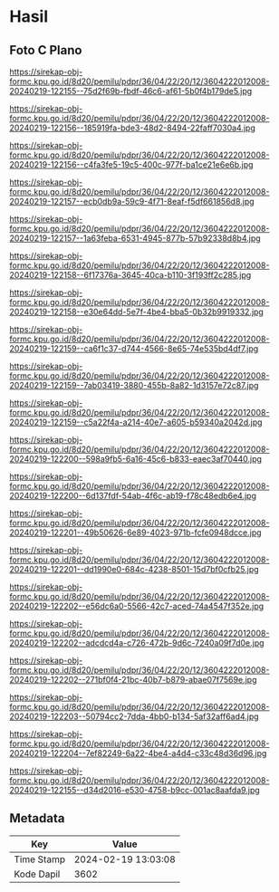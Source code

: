 # Hasil

## Foto C Plano

https://sirekap-obj-formc.kpu.go.id/8d20/pemilu/pdpr/36/04/22/20/12/3604222012008-20240219-122155--75d2f69b-fbdf-46c6-af61-5b0f4b179de5.jpg

https://sirekap-obj-formc.kpu.go.id/8d20/pemilu/pdpr/36/04/22/20/12/3604222012008-20240219-122156--185919fa-bde3-48d2-8494-22faff7030a4.jpg

https://sirekap-obj-formc.kpu.go.id/8d20/pemilu/pdpr/36/04/22/20/12/3604222012008-20240219-122156--c4fa3fe5-19c5-400c-977f-ba1ce21e6e6b.jpg

https://sirekap-obj-formc.kpu.go.id/8d20/pemilu/pdpr/36/04/22/20/12/3604222012008-20240219-122157--ecb0db9a-59c9-4f71-8eaf-f5df661856d8.jpg

https://sirekap-obj-formc.kpu.go.id/8d20/pemilu/pdpr/36/04/22/20/12/3604222012008-20240219-122157--1a63feba-6531-4945-877b-57b92338d8b4.jpg

https://sirekap-obj-formc.kpu.go.id/8d20/pemilu/pdpr/36/04/22/20/12/3604222012008-20240219-122158--6f17376a-3645-40ca-b110-3f193ff2c285.jpg

https://sirekap-obj-formc.kpu.go.id/8d20/pemilu/pdpr/36/04/22/20/12/3604222012008-20240219-122158--e30e64dd-5e7f-4be4-bba5-0b32b9919332.jpg

https://sirekap-obj-formc.kpu.go.id/8d20/pemilu/pdpr/36/04/22/20/12/3604222012008-20240219-122159--ca6f1c37-d744-4566-8e65-74e535bd4df7.jpg

https://sirekap-obj-formc.kpu.go.id/8d20/pemilu/pdpr/36/04/22/20/12/3604222012008-20240219-122159--7ab03419-3880-455b-8a82-1d3157e72c87.jpg

https://sirekap-obj-formc.kpu.go.id/8d20/pemilu/pdpr/36/04/22/20/12/3604222012008-20240219-122159--c5a22f4a-a214-40e7-a605-b59340a2042d.jpg

https://sirekap-obj-formc.kpu.go.id/8d20/pemilu/pdpr/36/04/22/20/12/3604222012008-20240219-122200--598a9fb5-6a16-45c6-b833-eaec3af70440.jpg

https://sirekap-obj-formc.kpu.go.id/8d20/pemilu/pdpr/36/04/22/20/12/3604222012008-20240219-122200--6d137fdf-54ab-4f6c-ab19-f78c48edb6e4.jpg

https://sirekap-obj-formc.kpu.go.id/8d20/pemilu/pdpr/36/04/22/20/12/3604222012008-20240219-122201--49b50626-6e89-4023-971b-fcfe0948dcce.jpg

https://sirekap-obj-formc.kpu.go.id/8d20/pemilu/pdpr/36/04/22/20/12/3604222012008-20240219-122201--dd1990e0-684c-4238-8501-15d7bf0cfb25.jpg

https://sirekap-obj-formc.kpu.go.id/8d20/pemilu/pdpr/36/04/22/20/12/3604222012008-20240219-122202--e56dc6a0-5566-42c7-aced-74a4547f352e.jpg

https://sirekap-obj-formc.kpu.go.id/8d20/pemilu/pdpr/36/04/22/20/12/3604222012008-20240219-122202--adcdcd4a-c726-472b-9d6c-7240a09f7d0e.jpg

https://sirekap-obj-formc.kpu.go.id/8d20/pemilu/pdpr/36/04/22/20/12/3604222012008-20240219-122202--271bf0f4-21bc-40b7-b879-abae07f7569e.jpg

https://sirekap-obj-formc.kpu.go.id/8d20/pemilu/pdpr/36/04/22/20/12/3604222012008-20240219-122203--50794cc2-7dda-4bb0-b134-5af32aff6ad4.jpg

https://sirekap-obj-formc.kpu.go.id/8d20/pemilu/pdpr/36/04/22/20/12/3604222012008-20240219-122204--7ef82249-6a22-4be4-a4d4-c33c48d36d96.jpg

https://sirekap-obj-formc.kpu.go.id/8d20/pemilu/pdpr/36/04/22/20/12/3604222012008-20240219-122155--d34d2016-e530-4758-b9cc-001ac8aafda9.jpg


## Metadata

| Key        | Value               |
| ---------- | ------------------- |
| Time Stamp | 2024-02-19 13:03:08 |
| Kode Dapil | 3602                |



